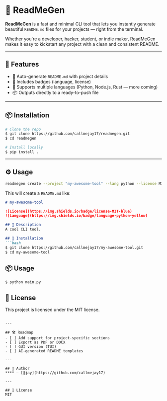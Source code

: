 # 📝 ReadMeGen

**ReadMeGen** is a fast and minimal CLI tool that lets you instantly generate beautiful `README.md` files for your projects — right from the terminal.

Whether you're a developer, hacker, student, or indie maker, ReadMeGen makes it easy to kickstart any project with a clean and consistent README.

---

## 🚀 Features

- 📄 Auto-generate `README.md` with project details
- 🎯 Includes badges (language, license)
- 🧠 Supports multiple languages (Python, Node.js, Rust — more coming)
- 📦 Outputs directly to a ready-to-push file

---

## 📦 Installation

```bash
# Clone the repo
$ git clone https://github.com/callmejay17/readmegen.git
$ cd readmegen

# Install locally
$ pip install .
```

---

## ⚙️ Usage

```bash
readmegen create --project "my-awesome-tool" --lang python --license MIT --description "A cool CLI tool." --badges
```

This will create a `README.md` like:

```markdown
# my-awesome-tool

![License](https://img.shields.io/badge/license-MIT-blue)
![Language](https://img.shields.io/badge/language-python-yellow)

## 📝 Description
A cool CLI tool.

## 🚀 Installation
```bash
$ git clone https://github.com/callmejay17/my-awesome-tool.git
$ cd my-awesome-tool
```

## 📦 Usage
```bash
$ python main.py
```

## 📄 License
This project is licensed under the MIT license.
```

---

## 🛠 Roadmap
- [ ] Add support for project-specific sections
- [ ] Export as PDF or DOCX
- [ ] GUI version (TUI)
- [ ] AI-generated README templates

---

## 🧠 Author
**** — [@jay](https://github.com/callmejay17)

---

## 📄 License
MIT

